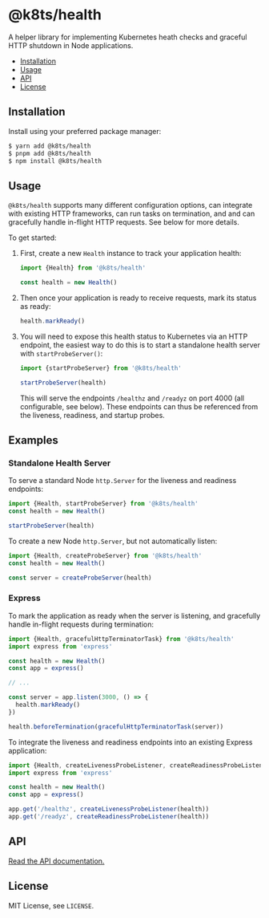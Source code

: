 # @k8ts/health

A helper library for implementing Kubernetes heath checks and graceful HTTP shutdown in Node applications.

- [Installation](#installation)
- [Usage](#usage)
- [API](#api)
- [License](#license)

## Installation

Install using your preferred package manager:

```bash
$ yarn add @k8ts/health
$ pnpm add @k8ts/health
$ npm install @k8ts/health
```

## Usage

`@k8ts/health` supports many different configuration options, can integrate with existing HTTP frameworks, can run tasks on termination, and and can gracefully handle in-flight HTTP requests. See below for more details.

To get started:

1. First, create a new `Health` instance to track your application health:

   ```typescript
   import {Health} from '@k8ts/health'

   const health = new Health()
   ```

2. Then once your application is ready to receive requests, mark its status as ready:

   ```typescript
   health.markReady()
   ```

3. You will need to expose this health status to Kubernetes via an HTTP endpoint, the easiest way to do this is to start a standalone health server with `startProbeServer()`:

   ```typescript
   import {startProbeServer} from '@k8ts/health'

   startProbeServer(health)
   ```

   This will serve the endpoints `/healthz` and `/readyz` on port 4000 (all configurable, see below). These endpoints can thus be referenced from the liveness, readiness, and startup probes.

## Examples

### Standalone Health Server

To serve a standard Node `http.Server` for the liveness and readiness endpoints:

```typescript
import {Health, startProbeServer} from '@k8ts/health'
const health = new Health()

startProbeServer(health)
```

To create a new Node `http.Server`, but not automatically listen:

```typescript
import {Health, createProbeServer} from '@k8ts/health'
const health = new Health()

const server = createProbeServer(health)
```

### Express

To mark the application as ready when the server is listening, and gracefully handle in-flight requests during termination:

```typescript
import {Health, gracefulHttpTerminatorTask} from '@k8ts/health'
import express from 'express'

const health = new Health()
const app = express()

// ...

const server = app.listen(3000, () => {
  health.markReady()
})

health.beforeTermination(gracefulHttpTerminatorTask(server))
```

To integrate the liveness and readiness endpoints into an existing Express application:

```typescript
import {Health, createLivenessProbeListener, createReadinessProbeListener} from '@k8ts/health'
import express from 'express'

const health = new Health()
const app = express()

app.get('/healthz', createLivenessProbeListener(health))
app.get('/readyz', createReadinessProbeListener(health))
```

## API

[Read the API documentation.](./docs/modules.md)

## License

MIT License, see `LICENSE`.
